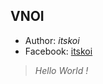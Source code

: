 ## VNOI
* Author: _*itskoi*_
* Facebook: [itskoi](https://www.facebook.com/itskoi)
> _*Hello World !*_